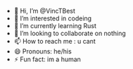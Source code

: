 - 👋 Hi, I’m @VincTBest
- 👀 I’m interested in codeing
- 🌱 I’m currently learning Rust
- 💞️ I’m looking to collaborate on nothing
- 📫 How to reach me : u cant
- 😄 Pronouns: he/his
- ⚡ Fun fact: im a human

<!---
VincTBest/VincTBest is a ✨ special ✨ repository because its `README.md` (this file) appears on your GitHub profile.
You can click the Preview link to take a look at your changes.
--->
